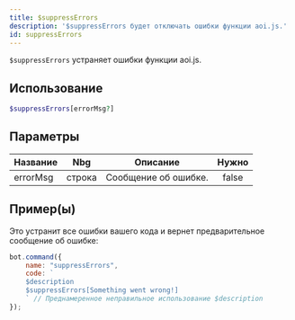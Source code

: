 ```yaml
---
title: $suppressErrors
description: '$suppressErrors будет отключать ошибки функции aoi.js.'
id: suppressErrors
---
```


`$suppressErrors` устраняет ошибки функции aoi.js.

## Использование

```php
$suppressErrors[errorMsg?]
```

## Параметры

| Название | Nbg    | Описание             | Нужно |
| -------- | ------ | -------------------- |:-----:|
| errorMsg | строка | Сообщение об ошибке. | false |

## Пример(ы)

Это устранит все ошибки вашего кода и вернет предварительное сообщение об ошибке:

```javascript
bot.command({
    name: "suppressErrors",
    code: `
    $description
    $suppressErrors[Something went wrong!]
    ` // Преднамеренное неправильное использование $description
});
```
